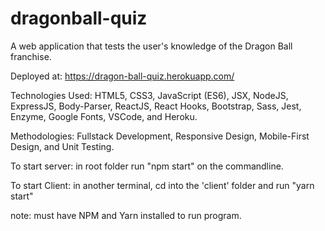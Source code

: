 # dragonball-quiz

A web application that tests the user's knowledge of the Dragon Ball franchise.

Deployed at: https://dragon-ball-quiz.herokuapp.com/

Technologies Used: HTML5, CSS3, JavaScript (ES6), JSX, NodeJS, ExpressJS, Body-Parser, ReactJS, React Hooks, Bootstrap, Sass, Jest, Enzyme, Google Fonts, VSCode, and Heroku.

Methodologies: Fullstack Development, Responsive Design, Mobile-First Design, and Unit Testing.

To start server: in root folder run "npm start" on the commandline.

To start Client: in another terminal, cd into the 'client' folder and run "yarn start"

note: must have NPM and Yarn installed to run program.
